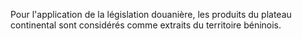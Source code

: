 Pour l'application de la législation douanière, les
produits du plateau continental sont considérés comme extraits du
territoire béninois.